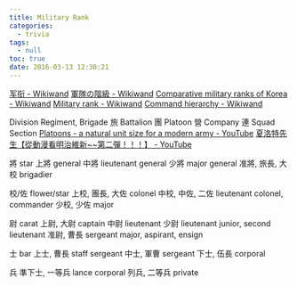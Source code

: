 ```yaml
---
title: Military Rank
categories:
  - trivia
tags:
  - null
toc: true
date: 2016-03-13 12:30:21
---
```


[军衔 - Wikiwand](https://www.wikiwand.com/zh/军衔)
[軍隊の階級 - Wikiwand](https://www.wikiwand.com/ja/軍隊の階級)
[Comparative military ranks of Korea - Wikiwand](https://www.wikiwand.com/en/Comparative_military_ranks_of_Korea)
[Military rank - Wikiwand](https://www.wikiwand.com/en/Military_rank#/Warrant_officers)
[Command hierarchy - Wikiwand](https://www.wikiwand.com/en/Command_hierarchy#/Chain_of_command)

Division
Regiment, Brigade 旅
Battalion 團
Platoon 營
Company 連
Squad Section
[Platoons - a natural unit size for a modern army - YouTube](https://www.youtube.com/watch?v=a15gihWu1SM)
[夏洛特先生【從動漫看明治維新~~第二彈！！！】 - YouTube](https://www.youtube.com/watch?v=7c52Gihxx7U)

將 star
上將 general
中將 lieutenant general
少將 major general
准將, 旅長, 大校 brigadier

校/佐 flower/star
上校, 團長, 大佐 colonel
中校, 中佐, 二佐 lieutenant colonel, commander
少校, 少佐 major 

尉 carat
上尉, 大尉 captain
中尉 lieutenant
少尉 lieutenant junior, second lieutenant
准尉, 曹長 sergeant major, aspirant, ensign

士 bar
上士, 曹長 staff sergeant
中士, 軍曹 sergeant
下士, 伍長 corporal

兵
準下士, 一等兵 lance corporal
列兵, 二等兵 private
